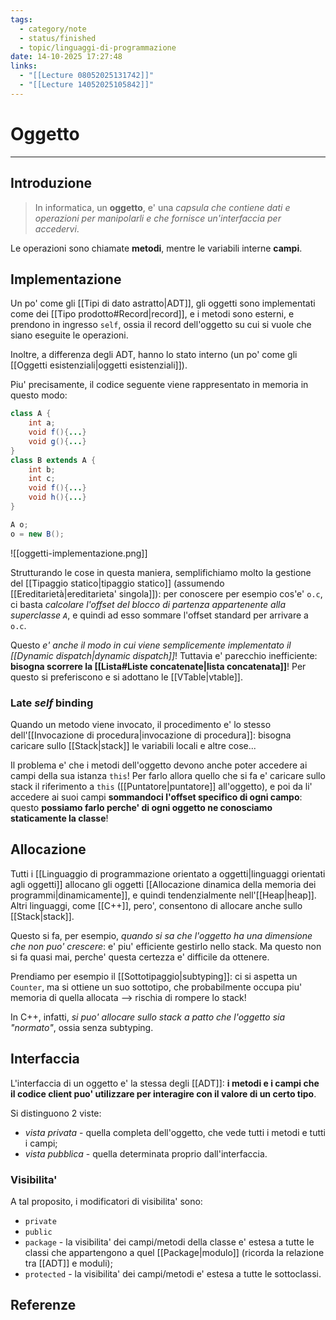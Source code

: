 ```yaml
---
tags:
  - category/note
  - status/finished
  - topic/linguaggi-di-programmazione
date: 14-10-2025 17:27:48
links:
  - "[[Lecture 08052025131742]]"
  - "[[Lecture 14052025105842]]"
---
```

# Oggetto
---
## Introduzione
> In informatica, un **oggetto**, e' una _capsula che contiene dati e operazioni per manipolarli e che fornisce un'interfaccia per accedervi_.

Le operazioni sono chiamate **metodi**, mentre le variabili interne **campi**.

## Implementazione
Un po' come gli [[Tipi di dato astratto|ADT]], gli oggetti sono implementati come dei [[Tipo prodotto#Record|record]], e i metodi sono esterni, e prendono in ingresso `self`, ossia il record dell'oggetto su cui si vuole che siano eseguite le operazioni.

Inoltre, a differenza degli ADT, hanno lo stato interno (un po' come gli [[Oggetti esistenziali|oggetti esistenziali]]).

Piu' precisamente, il codice seguente viene rappresentato in memoria in questo modo:
```Java
class A {
	int a;
	void f(){...}
	void g(){...}
}
class B extends A {
	int b;
	int c;
	void f(){...}
	void h(){...}
}

A o;
o = new B();
```
![[oggetti-implementazione.png]]

Strutturando le cose in questa maniera, semplifichiamo molto la gestione del [[Tipaggio statico|tipaggio statico]] (assumendo [[Ereditarietà|ereditarieta' singola]]): per conoscere per esempio cos'e' `o.c`, ci basta _calcolare l'offset del blocco di partenza appartenente alla superclasse `A`_, e quindi ad esso sommare l'offset standard per arrivare a `o.c`.

Questo _e' anche il modo in cui viene semplicemente implementato il [[Dynamic dispatch|dynamic dispatch]]_! Tuttavia e' parecchio inefficiente: **bisogna scorrere la [[Lista#Liste concatenate|lista concatenata]]**! Per questo si preferiscono e si adottano le [[VTable|vtable]].

### Late _self_ binding
Quando un metodo viene invocato, il procedimento e' lo stesso dell'[[Invocazione di procedura|invocazione di procedura]]: bisogna caricare sullo [[Stack|stack]] le variabili locali e altre cose...

Il problema e' che i metodi dell'oggetto devono anche poter accedere ai campi della sua istanza `this`! Per farlo allora quello che si fa e' caricare sullo stack il riferimento a `this` ([[Puntatore|puntatore]] all'oggetto), e poi da li' accedere ai suoi campi **sommandoci l'offset specifico di ogni campo**: questo **possiamo farlo perche' di ogni oggetto ne conosciamo staticamente la classe**!

## Allocazione
Tutti i [[Linguaggio di programmazione orientato a oggetti|linguaggi orientati agli oggetti]] allocano gli oggetti [[Allocazione dinamica della memoria dei programmi|dinamicamente]], e quindi tendenzialmente nell'[[Heap|heap]]. Altri linguaggi, come [[C++]], pero', consentono di allocare anche sullo [[Stack|stack]].

Questo si fa, per esempio, _quando si sa che l'oggetto ha una dimensione che non puo' crescere_: e' piu' efficiente gestirlo nello stack. Ma questo non si fa quasi mai, perche' questa certezza e' difficile da ottenere.

Prendiamo per esempio il [[Sottotipaggio|subtyping]]: ci si aspetta un `Counter`, ma si ottiene un suo sottotipo, che probabilmente occupa piu' memoria di quella allocata --> rischia di rompere lo stack!

In C++, infatti, _si puo' allocare sullo stack a patto che l'oggetto sia "normato"_, ossia senza subtyping.

## Interfaccia
L'interfaccia di un oggetto e' la stessa degli [[ADT]]: **i metodi e i campi che il codice client puo' utilizzare per interagire con il valore di un certo tipo**.

Si distinguono 2 viste:
- _vista privata_ - quella completa dell'oggetto, che vede tutti i metodi e tutti i campi;
- _vista pubblica_ - quella determinata proprio dall'interfaccia.

### Visibilita'
A tal proposito, i modificatori di visibilita' sono:
- `private`
- `public`
- `package` - la visibilita' dei campi/metodi della classe e' estesa a tutte le classi che appartengono a quel [[Package|modulo]] (ricorda la relazione tra [[ADT]] e moduli);
- `protected` - la visibilita' dei campi/metodi e' estesa a tutte le sottoclassi.

## Referenze